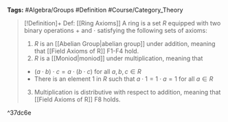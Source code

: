**Tags:** #Algebra/Groups #Definition #Course/Category_Theory

> [!Definition]+ Def: [[Ring Axioms]]
> A ring is a set $R$ equipped with two binary operations $+$ and $\cdot$ satisfying the following sets of axioms:
> 1. $R$ is an [[Abelian Group|abelian group]] under addition, meaning that [[Field Axioms of R]] F1-F4 hold.
>2. $R$ is a [[Moniod|moniod]] under multiplication, meaning that
>	- $(a\cdot b)\cdot c = a\cdot(b\cdot c)$ for all $a,b,c\in R$
>	- There is an element $1$ in $R$ such that $a\cdot 1=1\cdot a=1$ for all $a\in R$
>3. Multiplication is distributive with respect to addition, meaning that [[Field Axioms of R]] F8 holds.

^37dc6e

